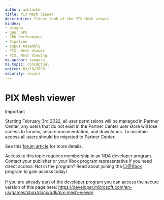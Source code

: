 ```yaml
---
author: aablackm
title: PIX Mesh viewer
description: Closer look at the PIX Mesh viewer.
kindex:
- pixgpu
- gpu, GPU
- GPU Performance
- Pipeline
- Input Assembly
- PIX, Mesh Viewer
- PIX, Mesh Viewing
ms.author: sangarg
ms.topic: conceptual
edited: 01/10/2020
security: secure
---
```


# PIX Mesh viewer
> [!IMPORTANT]
> Starting February 3rd 2022, all user permissions will be managed in Partner Center, any users that do not exist in the Partner Center user store will lose access to forums, secure documentation, and downloads. To maintain access all users should be migrated to Partner Center. <p></p>See this <a href="https://forums.xboxlive.com/articles/132187/breaking-change-user-access-for-forums-secure-docu.html">forum article</a> for more details.  

 Access to this topic requires membership in an NDA developer program. Contact your publisher or your Xbox program representative if you need direct access. Not in the program? Read about joining the <a href="https://www.xbox.com/Developers/id">ID@Xbox</a> program to gain access today!  <br/><br/>If you are already part of the developer program you can access the secure version of this page here: <a target="_blank" href="https://developer.microsoft.com/en-us/games/xbox/docs/gdk/pix-mesh-viewer">https://developer.microsoft.com/en-us/games/xbox/docs/gdk/pix-mesh-viewer</a>